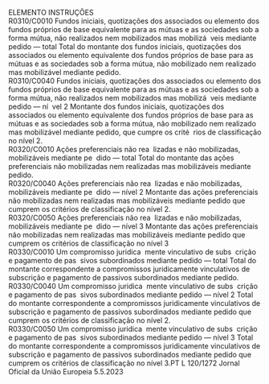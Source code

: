  
ELEMENTO  INSTRUÇÕES  
R0310/C0010  Fundos iniciais, quotizações 
dos associados ou elemento 
dos fundos próprios de base 
equivalente para as mútuas e 
as sociedades sob a forma 
mútua, não realizados nem 
mobilizados mas mobilizá ­
veis mediante pedido — total  Total do montante dos fundos iniciais, quotizações dos associados ou elemento 
equivalente dos fundos próprios de base para as mútuas e as sociedades sob a forma 
mútua, não mobilizado nem realizado mas mobilizável mediante pedido.  
R0310/C0040  Fundos iniciais, quotizações 
dos associados ou elemento 
dos fundos próprios de base 
equivalente para as mútuas e 
as sociedades sob a forma 
mútua, não realizados nem 
mobilizados mas mobilizá ­
veis mediante pedido — ní ­
vel 2  Montante dos fundos iniciais, quotizações dos associados ou elemento equivalente 
dos fundos próprios de base para as mútuas e as sociedades sob a forma mútua, não 
mobilizado nem realizado mas mobilizável mediante pedido, que cumpre os crité ­
rios de classificação no nível 2.  
R0320/C0010  Ações preferenciais não rea ­
lizadas e não mobilizadas, 
mobilizáveis mediante pe ­
dido — total  Total do montante das ações preferenciais não mobilizadas nem realizadas mas 
mobilizáveis mediante pedido.  
R0320/C0040  Ações preferenciais não rea ­
lizadas e não mobilizadas, 
mobilizáveis mediante pe ­
dido — nível 2  Montante das ações preferenciais não mobilizadas nem realizadas mas mobilizáveis 
mediante pedido que cumprem os critérios de classificação no nível 2.  
R0320/C0050  Ações preferenciais não rea ­
lizadas e não mobilizadas, 
mobilizáveis mediante pe ­
dido — nível 3  Montante das ações preferenciais não mobilizadas nem realizadas mas mobilizáveis 
mediante pedido que cumprem os critérios de classificação no nível 3  
R0330/C0010  Um compromisso juridica ­
mente vinculativo de subs ­
crição e pagamento de pas ­
sivos subordinados mediante 
pedido — total  Total do montante correspondente a compromissos juridicamente vinculativos de 
subscrição e pagamento de passivos subordinados mediante pedido.  
R0330/C0040  Um compromisso juridica ­
mente vinculativo de subs ­
crição e pagamento de pas ­
sivos subordinados mediante 
pedido — nível 2  Total do montante correspondente a compromissos juridicamente vinculativos de 
subscrição e pagamento de passivos subordinados mediante pedido que cumprem os 
critérios de classificação no nível 2.  
R0330/C0050  Um compromisso juridica ­
mente vinculativo de subs ­
crição e pagamento de pas ­
sivos subordinados mediante 
pedido — nível 3  Total do montante correspondente a compromissos juridicamente vinculativos de 
subscrição e pagamento de passivos subordinados mediante pedido que cumprem os 
critérios de classificação no nível 3.PT  L 120/1272 Jornal Oficial da União Europeia 5.5.2023